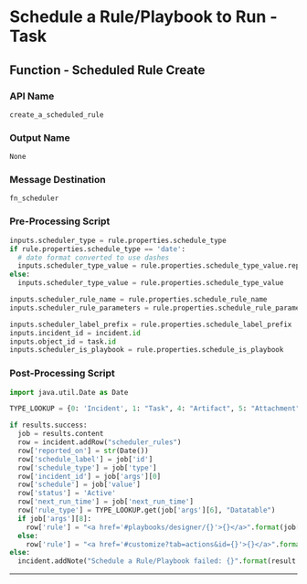 <!--
    DO NOT MANUALLY EDIT THIS FILE
    THIS FILE IS AUTOMATICALLY GENERATED WITH resilient-sdk codegen
-->

# Schedule a Rule/Playbook to Run - Task

## Function - Scheduled Rule Create

### API Name
`create_a_scheduled_rule`

### Output Name
`None`

### Message Destination
`fn_scheduler`

### Pre-Processing Script
```python
inputs.scheduler_type = rule.properties.schedule_type
if rule.properties.schedule_type == 'date':
  # date format converted to use dashes
  inputs.scheduler_type_value = rule.properties.schedule_type_value.replace("/", "-")
else:
  inputs.scheduler_type_value = rule.properties.schedule_type_value

inputs.scheduler_rule_name = rule.properties.schedule_rule_name
inputs.scheduler_rule_parameters = rule.properties.schedule_rule_parameters

inputs.scheduler_label_prefix = rule.properties.schedule_label_prefix
inputs.incident_id = incident.id
inputs.object_id = task.id
inputs.scheduler_is_playbook = rule.properties.schedule_is_playbook
```

### Post-Processing Script
```python
import java.util.Date as Date

TYPE_LOOKUP = {0: 'Incident', 1: "Task", 4: "Artifact", 5: "Attachment"}

if results.success:
  job = results.content
  row = incident.addRow("scheduler_rules")
  row['reported_on'] = str(Date())
  row['schedule_label'] = job['id']
  row['schedule_type'] = job['type']
  row['incident_id'] = job['args'][0]
  row['schedule'] = job['value']
  row['status'] = 'Active'
  row['next_run_time'] = job['next_run_time']
  row['rule_type'] = TYPE_LOOKUP.get(job['args'][6], "Datatable")
  if job['args'][8]:
    row['rule'] = "<a href='#playbooks/designer/{}'>{}</a>".format(job['args'][5], job['args'][4])
  else:
    row['rule'] = "<a href='#customize?tab=actions&id={}'>{}</a>".format(job['args'][5], job['args'][4])
else:
  incident.addNote("Schedule a Rule/Playbook failed: {}".format(result.reason))
```

---

